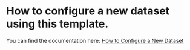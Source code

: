 # How to configure a new dataset using this template.

You can find the documentation here: [How to Configure a New Dataset](../../docs/how-to-configure-new-dataset.md)

